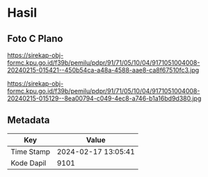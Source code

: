 # Hasil

## Foto C Plano

https://sirekap-obj-formc.kpu.go.id/f39b/pemilu/pdpr/91/71/05/10/04/9171051004008-20240215-015421--450b54ca-a48a-4588-aae8-ca8f67510fc3.jpg

https://sirekap-obj-formc.kpu.go.id/f39b/pemilu/pdpr/91/71/05/10/04/9171051004008-20240215-015129--8ea00794-c049-4ec8-a746-b1a16bd9d380.jpg


## Metadata

| Key        | Value               |
| ---------- | ------------------- |
| Time Stamp | 2024-02-17 13:05:41 |
| Kode Dapil | 9101                |



